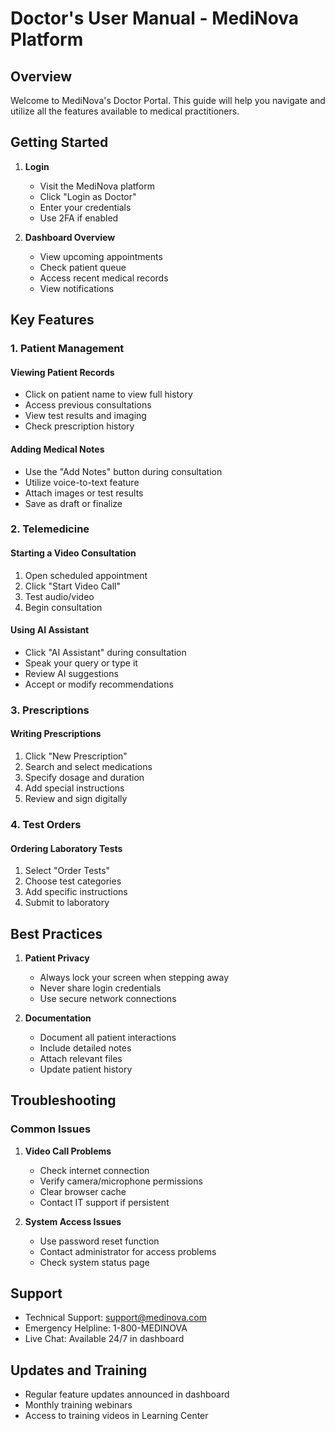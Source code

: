 # Doctor's User Manual - MediNova Platform

## Overview

Welcome to MediNova's Doctor Portal. This guide will help you navigate and utilize all the features available to medical practitioners.

## Getting Started

1. **Login**
   - Visit the MediNova platform
   - Click "Login as Doctor"
   - Enter your credentials
   - Use 2FA if enabled

2. **Dashboard Overview**
   - View upcoming appointments
   - Check patient queue
   - Access recent medical records
   - View notifications

## Key Features

### 1. Patient Management

#### Viewing Patient Records
- Click on patient name to view full history
- Access previous consultations
- View test results and imaging
- Check prescription history

#### Adding Medical Notes
- Use the "Add Notes" button during consultation
- Utilize voice-to-text feature
- Attach images or test results
- Save as draft or finalize

### 2. Telemedicine

#### Starting a Video Consultation
1. Open scheduled appointment
2. Click "Start Video Call"
3. Test audio/video
4. Begin consultation

#### Using AI Assistant
- Click "AI Assistant" during consultation
- Speak your query or type it
- Review AI suggestions
- Accept or modify recommendations

### 3. Prescriptions

#### Writing Prescriptions
1. Click "New Prescription"
2. Search and select medications
3. Specify dosage and duration
4. Add special instructions
5. Review and sign digitally

### 4. Test Orders

#### Ordering Laboratory Tests
1. Select "Order Tests"
2. Choose test categories
3. Add specific instructions
4. Submit to laboratory

## Best Practices

1. **Patient Privacy**
   - Always lock your screen when stepping away
   - Never share login credentials
   - Use secure network connections

2. **Documentation**
   - Document all patient interactions
   - Include detailed notes
   - Attach relevant files
   - Update patient history

## Troubleshooting

### Common Issues

1. **Video Call Problems**
   - Check internet connection
   - Verify camera/microphone permissions
   - Clear browser cache
   - Contact IT support if persistent

2. **System Access Issues**
   - Use password reset function
   - Contact administrator for access problems
   - Check system status page

## Support

- Technical Support: support@medinova.com
- Emergency Helpline: 1-800-MEDINOVA
- Live Chat: Available 24/7 in dashboard

## Updates and Training

- Regular feature updates announced in dashboard
- Monthly training webinars
- Access to training videos in Learning Center
